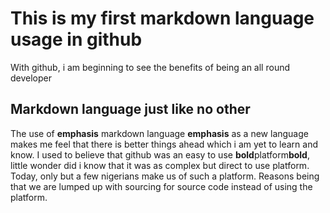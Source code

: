 # This is my first markdown language usage in github

With github, i am beginning to see the benefits of being an all round developer

## Markdown language just like no other

The use of **emphasis** markdown language **emphasis** as a new language makes me feel that there is better things ahead which i am yet to learn and know.  I used to believe that github was an easy to use **bold**platform**bold**, little wonder did i know that it was as complex but direct to use platform.  Today, only but a few nigerians make us of such a platform. Reasons being that we are lumped up with sourcing for source code instead of using the platform.

